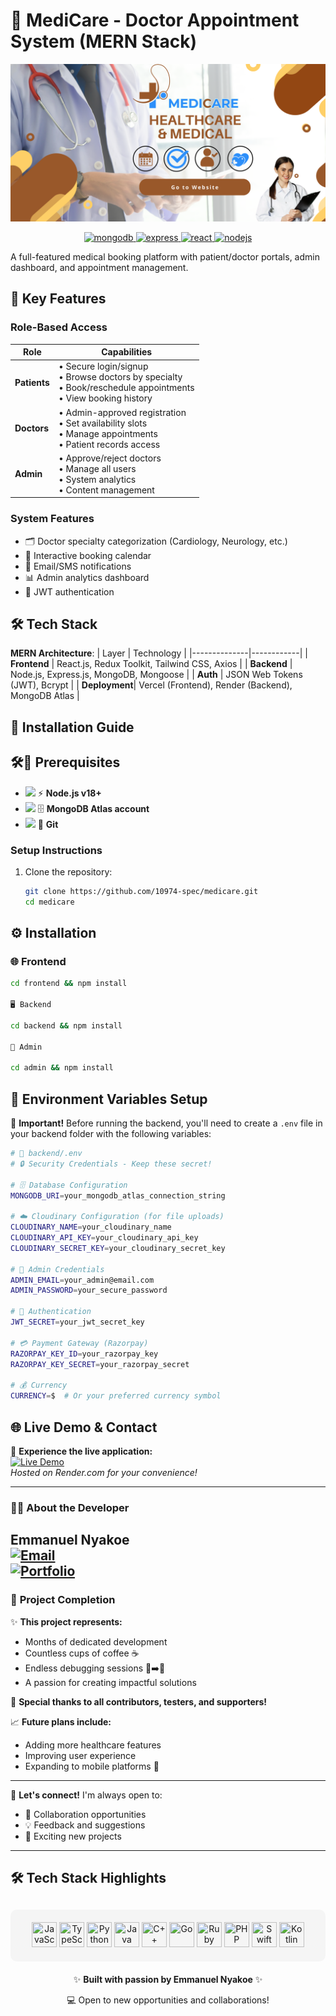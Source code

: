 # 🏥 MediCare - Doctor Appointment System (MERN Stack)

![App Screenshot](/readme-images/banner.png)


<p align="center">
  <a href="https://www.mongodb.com/" target="_blank" rel="noreferrer">
    <img src="https://img.shields.io/badge/MongoDB-47A248?style=for-the-badge&logo=mongodb&logoColor=white&style=flat-square&labelColor=47A248" alt="mongodb" height="50"/>
  </a>
  <a href="https://expressjs.com" target="_blank" rel="noreferrer">
    <img src="https://img.shields.io/badge/Express.js-000000?style=for-the-badge&logo=express&logoColor=white&style=flat-square&labelColor=000000" alt="express" height="50"/>
  </a>
  <a href="https://reactjs.org/" target="_blank" rel="noreferrer">
    <img src="https://img.shields.io/badge/React-61DAFB?style=for-the-badge&logo=react&logoColor=white&style=flat-square&labelColor=61DAFB" alt="react" height="50"/>
  </a>
  <a href="https://nodejs.org" target="_blank" rel="noreferrer">
    <img src="https://img.shields.io/badge/Node.js-339933?style=for-the-badge&logo=node.js&logoColor=white&style=flat-square&labelColor=339933" alt="nodejs" height="50"/>
  </a>
</p>

A full-featured medical booking platform with patient/doctor portals, admin dashboard, and appointment management.

## 🌟 Key Features

### **Role-Based Access**
| Role        | Capabilities |
|-------------|--------------|
| **Patients** | • Secure login/signup <br> • Browse doctors by specialty <br> • Book/reschedule appointments <br> • View booking history |
| **Doctors**  | • Admin-approved registration <br> • Set availability slots <br> • Manage appointments <br> • Patient records access |
| **Admin**    | • Approve/reject doctors <br> • Manage all users <br> • System analytics <br> • Content management |

### **System Features**
- 🗂️ Doctor specialty categorization (Cardiology, Neurology, etc.)
- 📅 Interactive booking calendar
- 🔔 Email/SMS notifications
- 📊 Admin analytics dashboard
- 🔐 JWT authentication

## 🛠️ Tech Stack

**MERN Architecture**:
| Layer        | Technology |
|--------------|------------|
| **Frontend** | React.js, Redux Toolkit, Tailwind CSS, Axios |
| **Backend**  | Node.js, Express.js, MongoDB, Mongoose |
| **Auth**     | JSON Web Tokens (JWT), Bcrypt |
| **Deployment**| Vercel (Frontend), Render (Backend), MongoDB Atlas |

## 🚀 Installation Guide

## 🛠️🧱 Prerequisites

- <img src="https://cdn.jsdelivr.net/gh/devicons/devicon/icons/nodejs/nodejs-original.svg" width="18"/> ⚡ **Node.js v18+**
- <img src="https://cdn.jsdelivr.net/gh/devicons/devicon/icons/mongodb/mongodb-original.svg" width="18"/> 🗄️ **MongoDB Atlas account**
- <img src="https://cdn.jsdelivr.net/gh/devicons/devicon/icons/git/git-original.svg" width="18"/> 🔀 **Git**

### Setup Instructions
1. Clone the repository:
   ```bash
   git clone https://github.com/10974-spec/medicare.git
   cd medicare
   
## ⚙️ Installation

### 🌐 **Frontend**
```bash
cd frontend && npm install

🖥️ Backend

cd backend && npm install

🔐 Admin

cd admin && npm install
```

## 🔐 Environment Variables Setup

📌 **Important!** Before running the backend, you'll need to create a `.env` file in your backend folder with the following variables:

```bash
# 📁 backend/.env
# 🔒 Security Credentials - Keep these secret!

# 🗄️ Database Configuration
MONGODB_URI=your_mongodb_atlas_connection_string

# ☁️ Cloudinary Configuration (for file uploads)
CLOUDINARY_NAME=your_cloudinary_name
CLOUDINARY_API_KEY=your_cloudinary_api_key
CLOUDINARY_SECRET_KEY=your_cloudinary_secret_key

# 👑 Admin Credentials
ADMIN_EMAIL=your_admin@email.com
ADMIN_PASSWORD=your_secure_password

# 🔑 Authentication
JWT_SECRET=your_jwt_secret_key

# 💳 Payment Gateway (Razorpay)
RAZORPAY_KEY_ID=your_razorpay_key
RAZORPAY_KEY_SECRET=your_razorpay_secret

# 💰 Currency
CURRENCY=$  # Or your preferred currency symbol
```
## 🌐 Live Demo & Contact

🚀 **Experience the live application:**  
[![Live Demo](https://img.shields.io/badge/🚀_Live_Demo-000000?style=for-the-badge&logo=render&logoColor=white)](https://medicare-6h45.onrender.com)  
*Hosted on Render.com for your convenience!*

---

### 👨‍💻 **About the Developer**  
**Emmanuel Nyakoe**  
[![Email](https://img.shields.io/badge/📧_Email-D14836?style=flat-square&logo=gmail&logoColor=white)](mailto:emmanuelnyakoe13@gmail.com)  
[![Portfolio](https://img.shields.io/badge/🌐_Portfolio-4285F4?style=flat-square&logo=google-chrome&logoColor=white)](https://yourportfolio.com) 
---

### 🎉 **Project Completion**  
✨ **This project represents:**  
- Months of dedicated development  
- Countless cups of coffee ☕  
- Endless debugging sessions 🐛➡️🦋  
- A passion for creating impactful solutions  

💖 **Special thanks to all contributors, testers, and supporters!**  

📈 **Future plans include:**  
- Adding more healthcare features  
- Improving user experience  
- Expanding to mobile platforms 📱  

---

📢 **Let's connect!** I'm always open to:  
- 🤝 Collaboration opportunities  
- 💡 Feedback and suggestions  
- 🚀 Exciting new projects  



---

## 🛠️ **Tech Stack Highlights**
<div align="center" style="background-color: #f5f5f5; padding: 20px; border-radius: 10px; margin-top: 30px;">

<img src="https://cdn.jsdelivr.net/gh/devicons/devicon/icons/javascript/javascript-original.svg" width="40" height="40" title="JavaScript" />
<img src="https://cdn.jsdelivr.net/gh/devicons/devicon/icons/typescript/typescript-original.svg" width="40" height="40" title="TypeScript" />
<img src="https://cdn.jsdelivr.net/gh/devicons/devicon/icons/python/python-original.svg" width="40" height="40" title="Python" />
<img src="https://cdn.jsdelivr.net/gh/devicons/devicon/icons/java/java-original.svg" width="40" height="40" title="Java" />
<img src="https://cdn.jsdelivr.net/gh/devicons/devicon/icons/cplusplus/cplusplus-original.svg" width="40" height="40" title="C++" />
<img src="https://cdn.jsdelivr.net/gh/devicons/devicon/icons/go/go-original.svg" width="40" height="40" title="Go" />
<img src="https://cdn.jsdelivr.net/gh/devicons/devicon/icons/ruby/ruby-original.svg" width="40" height="40" title="Ruby" />
<img src="https://cdn.jsdelivr.net/gh/devicons/devicon/icons/php/php-original.svg" width="40" height="40" title="PHP" />
<img src="https://cdn.jsdelivr.net/gh/devicons/devicon/icons/swift/swift-original.svg" width="40" height="40" title="Swift" />
<img src="https://cdn.jsdelivr.net/gh/devicons/devicon/icons/kotlin/kotlin-original.svg" width="40" height="40" title="Kotlin" />

</div>

<div align="center" style="margin-top: 20px;">
  <p>✨ <strong>Built with passion by Emmanuel Nyakoe</strong> ✨</p>
  <p>💻 Open to new opportunities and collaborations!</p>
</div>

   

